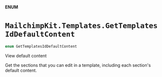 **ENUM**

# `MailchimpKit.Templates.GetTemplatesIdDefaultContent`

```swift
enum GetTemplatesIdDefaultContent
```

View default content

Get the sections that you can edit in a template, including each section's default content.
